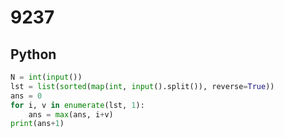 # 9237

## Python

```python
N = int(input())
lst = list(sorted(map(int, input().split()), reverse=True))
ans = 0
for i, v in enumerate(lst, 1):
    ans = max(ans, i+v)
print(ans+1)

```
